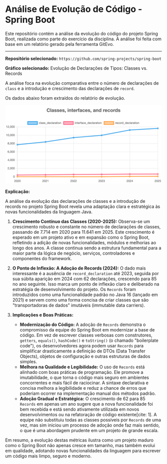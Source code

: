 # Análise de Evolução de Código - Spring Boot

Este repositório contém a análise da evolução do código do projeto Spring Boot, realizada como parte do exercício da disciplina. A análise foi feita com base em um relatório gerado pela ferramenta GitEvo.

---

**Repositório selecionado:** `https://github.com/spring-projects/spring-boot`

**Gráfico selecionado:** Evolução de Declarações de Tipos: Classes vs. Records

A análise foca na evolução comparativa entre o número de declarações de `class` e a introdução e crescimento das declarações de `record`.

Os dados abaixo foram extraídos do relatório de evolução.

![alt text](image.png)

**Explicação:**

A análise da evolução das declarações de classes e a introdução de records no projeto Spring Boot revela uma adaptação clara e estratégica às novas funcionalidades da linguagem Java.

1.  **Crescimento Contínuo das Classes (2020-2025):**
    Observa-se um crescimento robusto e constante no número de declarações de classes, passando de 7.714 em 2020 para 11.641 em 2025. Este crescimento é esperado em um projeto ativo e em expansão como o Spring Boot, refletindo a adição de novas funcionalidades, módulos e melhorias ao longo dos anos. A classe continua sendo a estrutura fundamental para a maior parte da lógica de negócio, serviços, controladores e componentes do framework.

2.  **O Ponto de Inflexão: A Adoção de Records (2024):**
    O dado mais interessante é a ausência de `record_declaration` até 2023, seguida por sua súbita aparição em 2024 com 62 declarações, crescendo para 85 no ano seguinte. Isso marca um ponto de inflexão claro e deliberado na estratégia de desenvolvimento do projeto. Os `Records` foram introduzidos como uma funcionalidade padrão no Java 16 (lançado em 2021) e servem como uma forma concisa de criar classes que são "transportadoras de dados" imutáveis (immutable data carriers).

3.  **Implicações e Boas Práticas:**
    * **Modernização do Código:** A adoção de `Records` demonstra o compromisso da equipe do Spring Boot em modernizar a base de código. Em vez de escrever classes verbosas com construtores, `getters`, `equals()`, `hashCode()` e `toString()` (o chamado "boilerplate code"), os desenvolvedores agora podem usar `Records` para simplificar drasticamente a definição de DTOs (Data Transfer Objects), objetos de configuração e outras estruturas de dados simples.
    * **Melhora na Qualidade e Legibilidade:** O uso de `Records` está alinhado com boas práticas de programação. Ele promove a imutabilidade, o que torna o código mais seguro em ambientes concorrentes e mais fácil de raciocinar. A sintaxe declarativa e concisa melhora a legibilidade e reduz a chance de erros que poderiam ocorrer na implementação manual dos métodos padrão.
    * **Adoção Gradual e Estratégica:** O crescimento de 62 para 85 `Records` em apenas um ano sugere que a nova funcionalidade foi bem recebida e está sendo ativamente utilizada em novos desenvolvimentos ou na refatoração de código existente[cite: 1]. A equipe não substituiu todas as classes possíveis por `Records` de uma vez, mas sim iniciou um processo de adoção onde faz mais sentido, o que é uma abordagem prudente em um projeto de grande escala.

Em resumo, a evolução destas métricas ilustra como um projeto maduro como o Spring Boot não apenas cresce em tamanho, mas também evolui em qualidade, adotando novas funcionalidades da linguagem para escrever um código mais limpo, seguro e moderno.